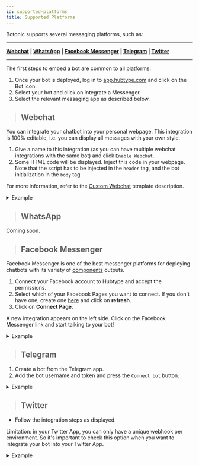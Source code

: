 ```yaml
---
id: supported-platforms
title: Supported Platforms
---
```


Botonic supports several messaging platforms, such as:

---
**[Webchat](#webchat) | [WhatsApp](#whatsapp)  | [Facebook Messenger](#facebook-messenger) | [Telegram](#telegram) | [Twitter](#twitter)** 

---

The first steps to embed a bot are common to all platforms:

1. Once your bot is deployed, log in to [app.hubtype.com](https://app.hubtype.com/) and click on the Bot icon.
2. Select your bot and click on Integrate a Messenger.
3. Select the relevant messaging app as described below.

> ## Webchat

You can integrate your chatbot into your personal webpage. This integration is 100% editable, i.e. you can display all messages with your own style.

1. Give a name to this integration (as you can have multiple webchat integrations with the same bot) and click `Enable Webchat`.
2. Some HTML code will be displayed. Inject this code in your webpage. Note that the script has to be injected in the `header` tag, and the bot initialization in the `body` tag.

For more information, refer to the [Custom Webchat](/templates/template-custom-webchat) template description.

<details>
<summary>Example</summary>
![](https://botonic-doc-static.netlify.com/images/webchat_channel.png)
/>  

</details>

> ## WhatsApp

Coming soon.

> ## Facebook Messenger

Facebook Messenger is one of the best messenger platforms for deploying chatbots with its variety of [components](/concepts/components) outputs.

1. Connect your Facebook account to Hubtype and accept the permissions.
2. Select which of your Facebook Pages you want to connect. If you don't have one, create one [here](https://www.facebook.com/pages/create/) and click on **refresh**.
3. Click on **Connect Page**.

A new integration appears on the left side. Click on the Facebook Messenger link and start talking to your bot!

<details>
<summary>Example</summary>
![](https://botonic-doc-static.netlify.com/images/fb_channel.png)
/>

</details>

> ## Telegram

1. Create a bot from the Telegram app.
2. Add the bot username and token and press the `Connect bot` button.

<details>
<summary>Example</summary>
	![](https://botonic-doc-static.netlify.com/images/tg_channel.png)
</details>

> ## Twitter

- Follow the integration steps as displayed.

Limitation: in your Twitter App, you can only have a unique webhook per environment. So it's important to check this option when you want to integrate your bot into your Twitter App.

<details>
<summary>Example</summary>
![](https://botonic-doc-static.netlify.com/images/twitter_channel.png)
</details>

